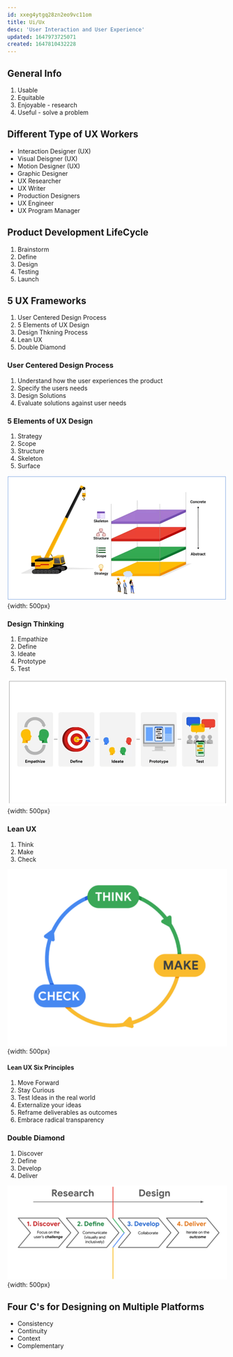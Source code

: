 ```yaml
---
id: xxeg4ytgq28zn2eo9vc11om
title: Ui/Ux
desc: 'User Interaction and User Experience'
updated: 1647973725071
created: 1647810432228
---
```

## General Info

1. Usable
2. Equitable
3. Enjoyable - research
4. Useful - solve a problem

## Different Type of UX Workers

- Interaction Designer (UX)
- Visual Deisgner (UX)
- Motion Designer (UX)
- Graphic Designer
- UX Researcher
- UX Writer
- Production Designers
- UX Engineer
- UX Program Manager

## Product Development LifeCycle

1. Brainstorm
2. Define
3. Design
4. Testing
5. Launch

## 5 UX Frameworks

1. User Centered Design Process
2. 5 Elements of UX Design
3. Design Thkning Process
4. Lean UX
5. Double Diamond

### User Centered Design Process

1. Understand how the user experiences the product
2. Specify the users needs
3. Design Solutions
4. Evaluate solutions against user needs

### 5 Elements of UX Design

1. Strategy
2. Scope
3. Structure
4. Skeleton
5. Surface

![5 Elements](assets/images/ux5elements.png){width: 500px}

### Design Thinking

1. Empathize
2. Define
3. Ideate
4. Prototype
5. Test

![Design Thinking](assets/images/design-thinking.png){width: 500px}

### Lean UX

1. Think
2. Make
3. Check

![Lean UX](assets/images/leanux.png){width: 500px}

#### Lean UX Six Principles

1. Move Forward
2. Stay Curious
3. Test Ideas in the real world
4. Externalize your ideas
5. Reframe deliverables as outcomes
6. Embrace radical transparency

### Double Diamond

1. Discover
2. Define
3. Develop
4. Deliver

![Double Diamond](assets/images/double-diamond.png){width: 500px}

## Four C's for Designing on Multiple Platforms

- Consistency
- Continuity
- Context
- Complementary
